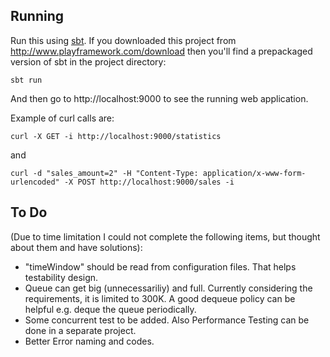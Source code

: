 ## Running

Run this using [sbt](http://www.scala-sbt.org/).  If you downloaded this project from http://www.playframework.com/download then you'll find a prepackaged version of sbt in the project directory:

```
sbt run
```

And then go to http://localhost:9000 to see the running web application.

Example of curl calls are:
```
curl -X GET -i http://localhost:9000/statistics
```
and
```
curl -d "sales_amount=2" -H "Content-Type: application/x-www-form-urlencoded" -X POST http://localhost:9000/sales -i
```

  ## To Do 
  (Due to time limitation I could not complete the following items, but thought about them and have solutions):
  - "timeWindow" should be read from configuration files. That helps testability design.
  - Queue can get big (unnecessariliy) and full. Currently considering the requirements, it is limited to 300K. A good dequeue policy can be helpful e.g. deque the queue periodically.
  - Some concurrent test to be added. Also Performance Testing can be done in a separate project.
  - Better Error naming and codes.
